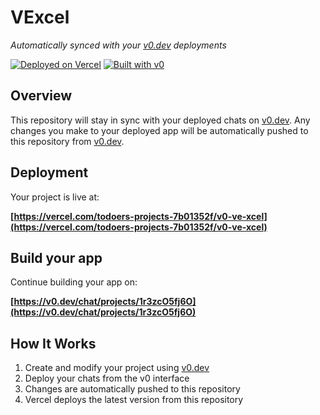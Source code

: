 # VExcel

*Automatically synced with your [v0.dev](https://v0.dev) deployments*

[![Deployed on Vercel](https://img.shields.io/badge/Deployed%20on-Vercel-black?style=for-the-badge&logo=vercel)](https://vercel.com/todoers-projects-7b01352f/v0-ve-xcel)
[![Built with v0](https://img.shields.io/badge/Built%20with-v0.dev-black?style=for-the-badge)](https://v0.dev/chat/projects/1r3zcO5fj6O)

## Overview

This repository will stay in sync with your deployed chats on [v0.dev](https://v0.dev).
Any changes you make to your deployed app will be automatically pushed to this repository from [v0.dev](https://v0.dev).

## Deployment

Your project is live at:

**[https://vercel.com/todoers-projects-7b01352f/v0-ve-xcel](https://vercel.com/todoers-projects-7b01352f/v0-ve-xcel)**

## Build your app

Continue building your app on:

**[https://v0.dev/chat/projects/1r3zcO5fj6O](https://v0.dev/chat/projects/1r3zcO5fj6O)**

## How It Works

1. Create and modify your project using [v0.dev](https://v0.dev)
2. Deploy your chats from the v0 interface
3. Changes are automatically pushed to this repository
4. Vercel deploys the latest version from this repository